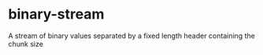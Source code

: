 binary-stream
=============

A stream of binary values separated by a fixed length header containing the chunk size
